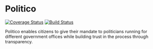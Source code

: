 # Politico
[![Coverage Status](https://coveralls.io/repos/github/ShejaEddy/Politico/badge.svg?branch=develop)](https://coveralls.io/github/ShejaEddy/Politico?branch=develop)
[![Build Status](https://travis-ci.com/ShejaEddy/Politico.svg?branch=develop)](https://travis-ci.com/ShejaEddy/Politico)


Politico enables citizens to give their mandate to politicians running for different government offices while building trust in the process through transparency.


